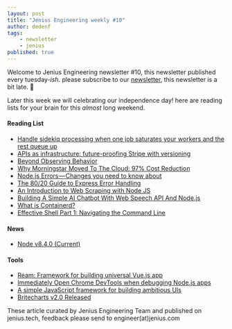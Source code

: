 ```yaml
---
layout: post
title: "Jenius Engineering weekly #10"
author: dedenf
tags:
    - newsletter
    - jenius
published: true
---
```


Welcome to Jenius Engineering newsletter #10, this newsletter published every tuesday-*ish*. please subscribe to our [newsletter](http://jenius.tech/newsletter), this newsletter is a bit late. :pray:

Later this week we will celebrating our independence day! here are reading lists for your brain for this _almost_ long weekend.

#### Reading List
- [Handle sidekiq processing when one job saturates your workers and the rest queue up](http://blog.arkency.com/2017/07/sidekiq-slow-processing-one-job-saturates-workers-rest-queue-up/)
- [APIs as infrastructure: future-proofing Stripe with versioning](https://stripe.com/blog/api-versioning)
- [Beyond Observing Behavior](https://blog.turbinelabs.io/beyond-observing-behavior-a0887fe0d3ca)
- [Why Morningstar Moved To The Cloud: 97% Cost Reduction](http://highscalability.com/blog/2017/8/14/why-morningstar-moved-to-the-cloud-97-cost-reduction.html)
- [Node.js Errors — Changes you need to know about](https://medium.com/the-node-js-collection/node-js-errors-changes-you-need-to-know-about-dc8c82417f65)
- [The 80/20 Guide to Express Error Handling](http://thecodebarbarian.com/80-20-guide-to-express-error-handling.html)
- [An Introduction to Web Scraping with Node JS](https://codeburst.io/an-introduction-to-web-scraping-with-node-js-1045b55c63f7)
- [Building A Simple AI Chatbot With Web Speech API And Node.js](https://www.smashingmagazine.com/2017/08/ai-chatbot-web-speech-api-node-js/)
- [What is Containerd?](https://blog.docker.com/2017/08/what-is-containerd-runtime/)
- [Effective Shell Part 1: Navigating the Command Line](http://www.dwmkerr.com/effective-shell-part-1-navigating-the-command-line/)

#### News 
- [Node v8.4.0 (Current)](https://nodejs.org/en/blog/release/v8.4.0/)

#### Tools
- [Ream: Framework for building universal Vue.js app](https://github.com/ream/ream)
- [Immediately Open Chrome DevTools when debugging Node.js apps](https://github.com/darcyclarke/rawkit)
- [A simple JavaScript framework for building ambitious UIs](https://display.js.org/)
- [Britecharts v2.0 Released](https://www.eventbrite.com/engineering/britecharts-v2-0-released/)


These article curated by Jenius Engineering Team and published on jenius.tech, feedback please send to engineer(at)jenius.com   
